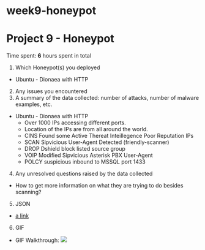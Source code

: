 # week9-honeypot
# Project 9 - Honeypot

Time spent: **6** hours spent in total

1. Which Honeypot(s) you deployed
  - Ubuntu - Dionaea with HTTP
2. Any issues you encountered
3. A summary of the data collected: number of attacks, number of malware examples, etc.
  - Ubuntu - Dionaea with HTTP
    - Over 1000 IPs accessing different ports.
	- Location of the IPs are from all around the world.
    - CINS Found some Active Thereat Inteillegence Poor Reputation IPs
	- SCAN Sipvicious User-Agent Detected (friendly-scanner)
	- DROP Dshield block listed source group
	- VOIP Modified Sipvicious Asterisk PBX User-Agent
	- POLCY suspicious inbound to MSSQL port 1433
4. Any unresolved questions raised by the data collected
  - How to get more information on what they are trying to do besides scanning?
5. JSON
  - [a link](https://github.com/paolorama/week9-honeypot/blob/master/session.json)
6. GIF
  - GIF Walkthrough: <img src='week9.1.gif' />
